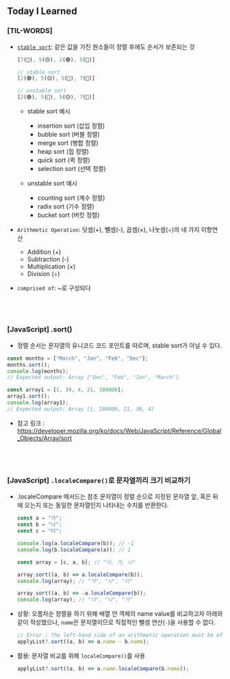 ## Today I Learned

### [TIL-WORDS]

- [`stable sort`](https://en.wikipedia.org/wiki/Sorting_algorithm#Stability): 같은 값을 가진 원소들이 정렬 후에도 순서가 보존되는 것

  ```js
  [7(🔵), 5(🟡), 2(🟢), 5(🔴)]

  // stable sort
  [2(🟢), 5(🟡), 5(🔴), 7(🔵)]

  // unstable sort
  [2(🟢), 5(🔴), 5(🟡), 7(🔵)]
  ```

  - stable sort 예시

    - insertion sort (삽입 정렬)
    - bubble sort (버블 정렬)
    - merge sort (병합 정렬)
    - heap sort (힙 정렬)
    - quick sort (퀵 정렬)
    - selection sort (선택 정렬)

  - unstable sort 예시
    - counting sort (계수 정렬)
    - radix sort (기수 정렬)
    - bucket sort (버킷 정렬)

- `Arithmetic Operation`: 덧셈(+), 뺄셈(-), 곱셈(×), 나눗셈(÷)의 네 가지 이항연산

  - Addition (+)
  - Subtraction (-)
  - Multiplication (×)
  - Division (÷)

- `comprised of`: ~로 구성되다

## <br />

### [JavaScript] .sort()

- 정렬 순서는 문자열의 유니코드 코드 포인트를 따르며, stable sort가 아닐 수 있다.

```js
const months = ["March", "Jan", "Feb", "Dec"];
months.sort();
console.log(months);
// Expected output: Array ["Dec", "Feb", "Jan", "March"]

const array1 = [1, 30, 4, 21, 100000];
array1.sort();
console.log(array1);
// Expected output: Array [1, 100000, 21, 30, 4]
```

- 참고 링크 : https://developer.mozilla.org/ko/docs/Web/JavaScript/Reference/Global_Objects/Array/sort

## <br />

### [JavaScript] `.localeCompare()`로 문자열끼리 크기 비교하기

- .localeCompare 메서드는 참조 문자열이 정렬 순으로 지정된 문자열 앞, 혹은 뒤에 오는지 또는 동일한 문자열인지 나타내는 수치를 반환한다.

  ```ts
  const a = "가";
  const b = "나";
  const c = "다";

  console.log(a.localeCompare(b)); // -1
  console.log(b.localeCompare(a)); // 1

  const array = [c, a, b]; // "다, 가, 나"

  array.sort((a, b) => a.localeCompare(b));
  console.log(array); // "가", "나", "다"

  array.sort((a, b) => -a.localeCompare(b));
  console.log(array); // "다", "나", "가"
  ```

- 상황: 오름차순 정렬을 하기 위해 배열 안 객체의 name value를 비교하고자 아래와 같이 작성했으나, `name`은 문자열이므로 직접적인 뺄셈 연산(`-`)을 사용할 수 없다.

  ```ts
  // Error : The left-hand side of an arithmetic operation must be of type 'any', 'number', 'bigint' or an enum type.ts(2362)
  applyList?.sort((a, b) => a.name - b.name);
  ```

- 활용: 문자열 비교를 위해 `localeCompare()`를 사용

  ```typescript
  applyList?.sort((a, b) => a.name.localeCompare(b.name));
  ```
